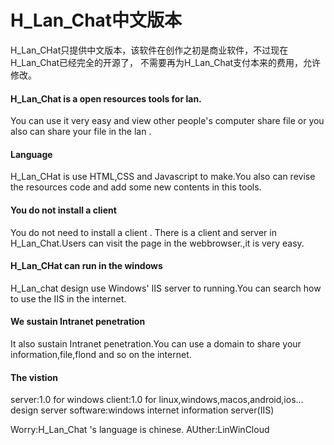 # H_Lan_Chat中文版本
H_Lan_CHat只提供中文版本，该软件在创作之初是商业软件，不过现在H_Lan_Chat已经完全的开源了，
不需要再为H_Lan_Chat支付本来的费用，允许修改。

#### H_Lan_Chat is a open resources tools for lan.
You can use it very easy and view other people's computer share file
or you also can share your file in the lan .

#### Language
H_Lan_CHat is use HTML,CSS and Javascript to make.You also can revise
the resources code and add some new contents in this tools.

#### You do not install a client
You do not need to install a client . There is a client and server in 
H_Lan_Chat.Users can visit the page in the webbrowser.,it is very easy.

#### H_Lan_CHat can run in the windows
H_Lan_chat design use Windows' IIS server to running.You can search how
to use the IIS in the internet.

#### We sustain Intranet penetration
It also sustain Intranet penetration.You can use a domain to share your
information,file,flond and so on the internet.

#### The vistion 
server:1.0 for windows
client:1.0 for linux,windows,macos,android,ios...
design server software:windows internet information server(IIS) 

Worry:H_Lan_Chat 's language is chinese.
AUther:LinWinCloud
